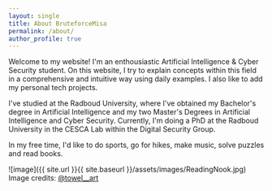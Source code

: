 ```yaml
---
layout: single
title: About BruteforceMisa
permalink: /about/
author_profile: true
---
```


Welcome to my website! I'm an enthousiastic Artificial Intelligence & Cyber Security student. On this website, I try to explain concepts within this field in a comprehensive and intuitive way using daily examples. I also like to add my personal tech projects.

I've studied at the Radboud University, where I've obtained my Bachelor's degree in Artificial Intelligence and my two Master's Degrees in Artificial Intelligence and Cyber Security. Currently, I'm doing a PhD at the Radboud University in the CESCA Lab within the Digital Security Group.

In my free time, I'd like to do sports, go for hikes, make music, solve puzzles and read books. 

![image]({{ site.url }}{{ site.baseurl }}/assets/images/ReadingNook.jpg)
Image credits: [@towel__art](https://www.instagram.com/towel__art/)
